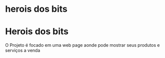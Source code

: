 # herois dos bits
<h1>Herois dos bits</h1>
<p>O Projeto é focado em uma web page aonde pode mostrar seus produtos e serviços a venda</p>
